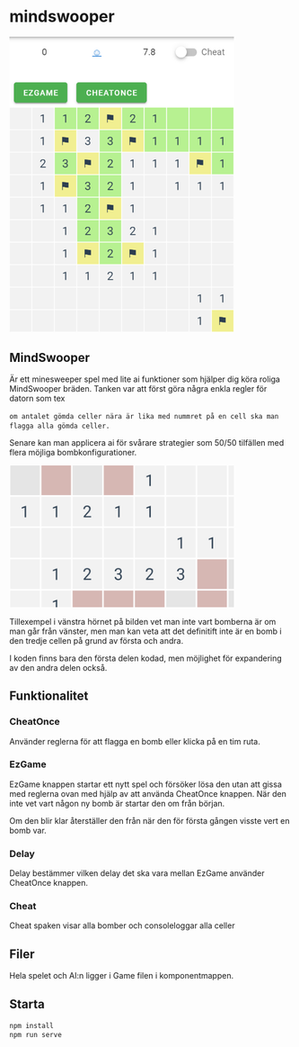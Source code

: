 # mindswooper

<img src=bilder/swooper.png width=400>

## MindSwooper 
Är ett minesweeper spel med lite ai funktioner som hjälper dig köra roliga MindSwooper bräden.
Tanken var att först göra några enkla regler för datorn som tex

`om antalet gömda celler nära är lika med nummret på en cell ska man flagga alla gömda celler.`

Senare kan man applicera ai för svårare strategier som 50/50 tilfällen med flera möjliga bombkonfigurationer. 

<img src=bilder/exempel.png width=400>

Tillexempel i vänstra hörnet på bilden vet man inte vart bomberna är om man går från vänster, 
men man kan veta att det definitift inte är en bomb i den tredje cellen på grund av första och andra.

I koden finns bara den första delen kodad, men möjlighet för expandering av den andra delen också.


## Funktionalitet

### CheatOnce

Använder reglerna för att flagga en bomb eller klicka på en tim ruta.

### EzGame

EzGame knappen startar ett nytt spel och försöker lösa den utan att gissa med reglerna ovan 
med hjälp av att använda CheatOnce knappen.
När den inte vet vart någon ny bomb är startar den om från början.

Om den blir klar återställer den från när den för första gången visste vert en bomb var.

### Delay

Delay bestämmer vilken delay det ska vara mellan EzGame använder CheatOnce knappen.

### Cheat

Cheat spaken visar alla bomber och consoleloggar alla celler

## Filer

Hela spelet och AI:n ligger i Game filen i komponentmappen.


## Starta
```
npm install
npm run serve
```

